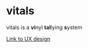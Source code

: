 # vitals

vitals is a **vi**nyl **tal**lying **s**ystem

[Link to UX design](https://docs.google.com/presentation/d/1kBqYOJTW8nOe0TuUY9CQcojmhr55NOoUtcxaXdDwTQA/edit?usp=sharing)
